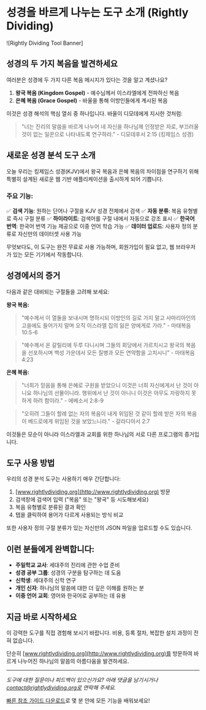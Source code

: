 # 성경을 바르게 나누는 도구 소개 (Rightly Dividing)

![Rightly Dividing Tool Banner]

## 성경의 두 가지 복음을 발견하세요

여러분은 성경에 두 가지 다른 복음 메시지가 있다는 것을 알고 계셨나요?

1. **왕국 복음 (Kingdom Gospel)** - 예수님께서 이스라엘에게 전파하신 복음
2. **은혜 복음 (Grace Gospel)** - 바울을 통해 이방인들에게 계시된 복음

이것은 성경 해석의 핵심 열쇠 중 하나입니다. 바울이 디모데에게 지시한 것처럼:

> "너는 진리의 말씀을 바르게 나누어 네 자신을 하나님께 인정받은 자로, 부끄러울 것이 없는 일꾼으로 나타내도록 연구하라." - 디모데후서 2:15 (킹제임스 성경)

## 새로운 성경 분석 도구 소개

오늘 우리는 킹제임스 성경(KJV)에서 왕국 복음과 은혜 복음의 차이점을 연구하기 위해 특별히 설계된 새로운 웹 기반 애플리케이션을 출시하게 되어 기쁩니다.

### 주요 기능:

✅ **검색 기능**: 원하는 단어나 구절을 KJV 성경 전체에서 검색
✅ **자동 분류**: 복음 유형별로 즉시 구절 분류
✅ **하이라이트**: 검색어를 구절 내에서 자동으로 강조 표시
✅ **한국어 번역**: 한국어 번역 기능 제공으로 이중 언어 학습 가능
✅ **데이터 업로드**: 사용자 정의 분류로 자신만의 데이터셋 사용 가능

무엇보다도, 이 도구는 완전 무료로 사용 가능하며, 회원가입이 필요 없고, 웹 브라우저가 있는 모든 기기에서 작동합니다.

## 성경에서의 증거

다음과 같은 대비되는 구절들을 고려해 보세요:

**왕국 복음:**
> "예수께서 이 열둘을 보내시며 명하시되 이방인의 길로 가지 말고 사마리아인의 고을에도 들어가지 말며 오직 이스라엘 집의 잃은 양에게로 가라." - 마태복음 10:5-6

> "예수께서 온 갈릴리에 두루 다니시며 그들의 회당에서 가르치시고 왕국의 복음을 선포하시며 백성 가운데서 모든 질병과 모든 연약함을 고치시니" - 마태복음 4:23

**은혜 복음:**
> "너희가 믿음을 통해 은혜로 구원을 받았으니 이것은 너희 자신에게서 난 것이 아니요 하나님의 선물이니라. 행위에서 난 것이 아니니 이것은 아무도 자랑하지 못하게 하려 함이라." - 에베소서 2:8-9

> "오히려 그들이 할례 없는 자의 복음이 내게 위임된 것 같이 할례 받은 자의 복음이 베드로에게 위임된 것을 보았느니라." - 갈라디아서 2:7

이것들은 모순이 아니라 이스라엘과 교회를 위한 하나님의 서로 다른 프로그램의 증거입니다.

## 도구 사용 방법

우리의 성경 분석 도구는 사용하기 매우 간단합니다:

1. [www.rightlydividing.org](http://www.rightlydividing.org) 방문
2. 검색창에 검색어 입력 ("복음" 또는 "왕국" 등 시도해보세요)
3. 복음 유형별로 분류된 결과 확인
4. 탭을 클릭하여 용어가 다르게 사용되는 방식 비교

또한 사용자 정의 구절 분류가 있는 자신만의 JSON 파일을 업로드할 수도 있습니다.

## 이런 분들에게 완벽합니다:

- **주일학교 교사**: 세대주의 진리에 관한 수업 준비
- **성경 공부 그룹**: 성경의 구분을 탐구하는 데 도움
- **신학생**: 세대주의 신학 연구
- **개인 신자**: 하나님의 말씀에 대한 더 깊은 이해를 원하는 분
- **이중 언어 교회**: 영어와 한국어로 공부하는 데 유용

## 지금 바로 시작하세요

이 강력한 도구를 직접 경험해 보시기 바랍니다. 비용, 등록 절차, 복잡한 설치 과정이 전혀 없습니다.

단순히 [www.rightlydividing.org](http://www.rightlydividing.org)를 방문하여 바르게 나누어진 하나님의 말씀의 아름다움을 발견하세요.

---

*도구에 대한 질문이나 피드백이 있으신가요? 아래 댓글을 남기시거나 contact@rightlydividing.org로 연락해 주세요.*

[빠른 참조 가이드 다운로드](http://www.rightlydividing.org/quickstart_kr.pdf)로 몇 분 안에 모든 기능을 배워보세요! 